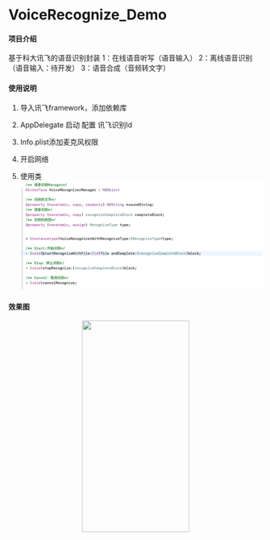 # VoiceRecognize_Demo

#### 项目介绍
基于科大讯飞的语音识别封装
1：在线语音听写（语音输入）
2：离线语音识别（语音输入：待开发）
3：语音合成（音频转文字）

#### 使用说明

1. 导入讯飞framework，添加依赖库

2. AppDelegate 启动 配置 讯飞识别Id

3. Info.plist添加麦克风权限

4. 开启网络

5. 使用类
![image](https://github.com/XiangHongJiang/VoiceRecognize_Demo/blob/master/CustomVoiceRecognize_Demo/Pic/1548398178892.jpg)


#### 效果图
<div align=center><img width="213" height="420" src="https://github.com/XiangHongJiang/VoiceRecognize_Demo/blob/master/CustomVoiceRecognize_Demo/Pic/VoiceRecognize.gif"/></div>







